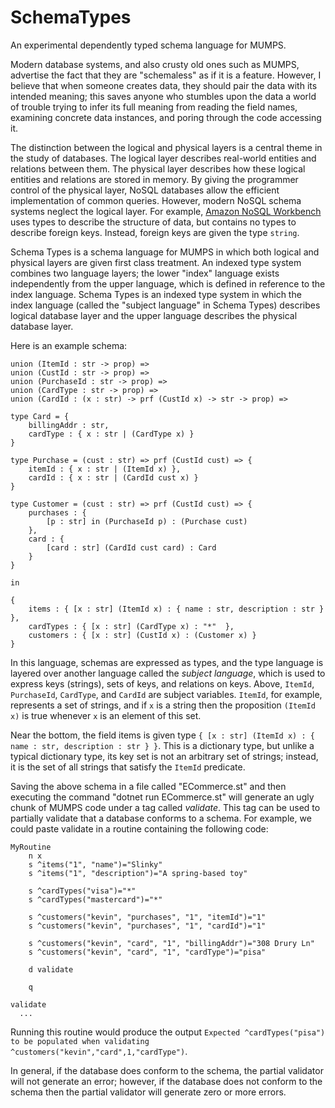 # SchemaTypes

An experimental dependently typed schema language for MUMPS.

Modern database systems, and also crusty old ones such as MUMPS, advertise the fact that they are "schemaless" as if it is a feature. However, I believe that when someone creates data, they should pair the data with its intended meaning; this saves anyone who stumbles upon the data a world of trouble trying to infer its full meaning from reading the field names, examining concrete data instances, and poring through the code accessing it.

The distinction between the logical and physical layers is a central theme in the study of databases. The logical layer describes real-world entities and relations between them. The physical layer describes how these logical entities and relations are stored in memory. By giving the programmer control of the physical layer, NoSQL databases allow the efficient implementation of common queries. However, modern NoSQL schema systems neglect the logical layer. For example, [Amazon NoSQL Workbench](https://docs.aws.amazon.com/amazondynamodb/latest/developerguide/workbench.html) uses types to describe the structure of data, but contains no types to describe foreign keys. Instead, foreign keys are given the type `string`.

Schema Types is a schema language for MUMPS in which both logical and physical layers are given first class treatment. An indexed type system combines two language layers; the lower "index" language exists independently from the upper language, which is defined in reference to the index language. Schema Types is an indexed type system in which the index language (called the "subject language" in Schema Types) describes logical database layer and the upper language describes the physical database layer.

Here is an example schema:
```
union (ItemId : str -> prop) =>
union (CustId : str -> prop) =>
union (PurchaseId : str -> prop) =>
union (CardType : str -> prop) =>
union (CardId : (x : str) -> prf (CustId x) -> str -> prop) =>

type Card = {
    billingAddr : str,
    cardType : { x : str | (CardType x) }
}

type Purchase = (cust : str) => prf (CustId cust) => {
    itemId : { x : str | (ItemId x) },
    cardId : { x : str | (CardId cust x) }
}

type Customer = (cust : str) => prf (CustId cust) => {
    purchases : {
        [p : str] in (PurchaseId p) : (Purchase cust)
    },
    card : {
        [card : str] (CardId cust card) : Card
    }
}

in

{
    items : { [x : str] (ItemId x) : { name : str, description : str } },
    cardTypes : { [x : str] (CardType x) : "*"  },
    customers : { [x : str] (CustId x) : (Customer x) }
}
```

In this language, schemas are expressed as types, and the type language is layered over another language called the *subject language*, which is used to express keys (strings), sets of keys, and relations on keys. Above, ```ItemId```, ```PurchaseId```, ```CardType```, and ```CardId``` are subject variables. ```ItemId```, for example, represents a set of strings, and if ```x``` is a string then the proposition ```(ItemId x)``` is true whenever ```x``` is an element of this set. 

Near the bottom, the field items is given type ```{ [x : str] (ItemId x) : { name : str, description : str } }```. This is a dictionary type, but unlike a typical dictionary type, its key set is not an arbitrary set of strings; instead, it is the set of all strings that satisfy the ```ItemId``` predicate.

Saving the above schema in a file called "ECommerce.st" and then executing the command "dotnet run ECommerce.st" will generate an ugly chunk of MUMPS code under a tag called *validate*. This tag can be used to partially validate that a database conforms to a schema. For example, we could paste validate in a routine containing the following code:

```
MyRoutine
	n x
	s ^items("1", "name")="Slinky"
	s ^items("1", "description")="A spring-based toy"

	s ^cardTypes("visa")="*"
	s ^cardTypes("mastercard")="*"

	s ^customers("kevin", "purchases", "1", "itemId")="1"
	s ^customers("kevin", "purchases", "1", "cardId")="1"

	s ^customers("kevin", "card", "1", "billingAddr")="308 Drury Ln"
	s ^customers("kevin", "card", "1", "cardType")="pisa"

	d validate
	
	q

validate
  ...
```

Running this routine would produce the output ```Expected ^cardTypes("pisa") to be populated when validating ^customers("kevin","card",1,"cardType")```.

In general, if the database does conform to the schema, the partial validator will not generate an error; however, if the database does not conform to the schema then the partial validator will generate zero or more errors.
